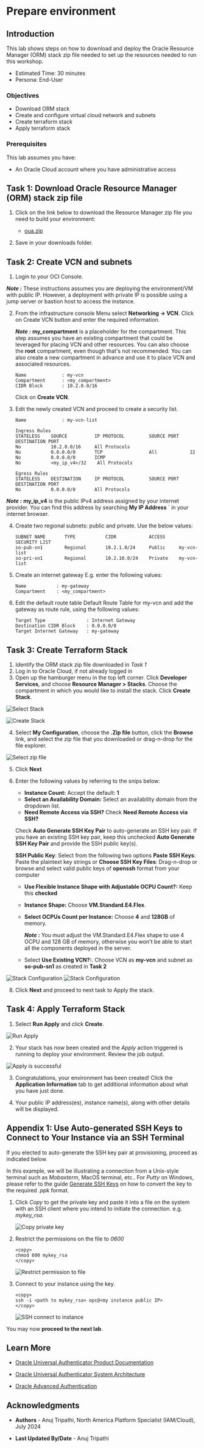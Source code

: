 # Prepare environment

## Introduction

This lab shows steps on how to download and deploy the Oracle Resource Manager (ORM) stack zip file needed to set up the resources needed to run this workshop.

* Estimated Time: 30 minutes
* Persona: End-User

### Objectives

* Download ORM stack
* Create and configure virtual cloud network and subnets
* Create terraform stack
* Apply terraform stack

### Prerequisites

This lab assumes you have:

* An Oracle Cloud account where you have administrative access

## Task 1: Download Oracle Resource Manager (ORM) stack zip file

1. Click on the link below to download the Resource Manager zip file you need to build your environment:

    * [oua.zip](object-storage-link)

2. Save in your downloads folder.

## Task 2: Create VCN and subnets

1. Login to your OCI Console.

  ***Note :*** These instructions assumes you are deploying the environment/VM with public IP. However, a deployment with private IP is possible using a jump server or bastion host to access the instance.

2. From the infrastructure console Menu select **Networking -> VCN**.
    Click on Create VCN button and enter the required information.

    ***Note :*** **my\_compartment** is a placeholder for the compartment. This step assumes you have an existing compartment that could be leveraged for placing VCN and other resources. You can also choose the **root** compartment, even though that's not recommended. You can also create a new compartment in advance and use it to place VCN and associated resources.

    ```
    Name             : my-vcn
    Compartment      : <my_compartment>
    CIDR Block       : 10.2.0.0/16
    ```

    Click on **Create VCN**.

3. Edit the newly created VCN and proceed to create a security list.

    ```
    Name             : my-vcn-list

    Ingress Rules
    STATELESS    SOURCE          IP PROTOCOL         SOURCE PORT    DESTINATION PORT
    No           10.2.0.0/16     All Protocols
    No           0.0.0.0/0       TCP                 All            22
    No           0.0.0.0/0       ICMP
    No           <my_ip_v4>/32    All Protocols

    Egress Rules
    STATELESS    DESTINATION     IP PROTOCOL         SOURCE PORT    DESTINATION PORT
    No           0.0.0.0/0       All Protocols
    ```

  ***Note :*** **my\_ip\_v4** is the public IPv4 address assigned by your internet provider. You can find this address by searching **My IP Address** ` in your internet browser.

4. Create two regional subnets: public and private. Use the below values:

    ```
    SUBNET NAME       TYPE           CIDR            ACCESS     SECURITY LIST
    so-pub-sn1        Regional       10.2.1.0/24     Public     my-vcn-list
    so-pri-sn1        Regional       10.2.10.0/24    Private    my-vcn-list
    ```

5. Create an internet gateway
    E.g. enter the following values:

    ```
    Name           : my-gateway
    Compartment    : <my_compartment>
    ```

6. Edit the default route table Default Route Table for my-vcn and add the gateway as route rule, using the following values:

    ```
    Target Type               : Internet Gateway
    Destination CIDR Block    : 0.0.0.0/0
    Target Internet Gateway   : my-gateway
    ```

## Task 3: Create Terraform Stack

1. Identify the ORM stack zip file downloaded in *Task 1*
2. Log in to Oracle Cloud, if not already logged in
3. Open up the hamburger menu in the top left corner.  Click **Developer Services**, and choose **Resource Manager > Stacks**. Choose the compartment in which you would like to install the stack. Click **Create Stack**.

  ![Select Stack](https://oracle-livelabs.github.io/common/images/console/developer-resmgr-stacks.png " ")

  ![Create Stack](./images/create-stack.png " ")

4. Select **My Configuration**, choose the **.Zip file** button, click the **Browse** link, and select the zip file that you downloaded or drag-n-drop for the file explorer.

  ![Select zip file](./images/select-zip.png " ")

5. Click **Next**

6. Enter the following values by referring to the snips below:

    * **Instance Count:** Accept the default: **1**
    * **Select an Availability Domain:** Select an availability domain from the dropdown list.
    * **Need Remote Access via SSH?** Check **Need Remote Access via SSH?**

    Check **Auto Generate SSH Key Pair** to auto-generate an SSH key pair.
        If you have an existing SSH key pair, keep this unchecked **Auto Generate SSH Key Pair** and provide the SSH public key(s).

      **SSH Public Key**: Select from the following two options
        **Paste SSH Keys**: Paste the plaintext key strings or
        **Choose SSH Key Files**: Drag-n-drop or browse and select valid public keys of **openssh** format from your computer

    * **Use Flexible Instance Shape with Adjustable OCPU Count?:** Keep this **checked**
    * **Instance Shape:** Choose **VM.Standard.E4.Flex**.
    * **Select OCPUs Count per Instance:** Choose **4** and **128GB** of memory.

        ***Note :*** You must adjust the VM.Standard.E4.Flex shape to use 4 OCPU and 128 GB of memory, otherwise you won't be able to start all the components deployed in the server.

    * Select **Use Existing VCN?:**. Choose VCN as **my-vcn** and subnet as **so-pub-sn1** as created in **Task 2**

  ![Stack Configuration](./images/main-config-compute-vnc-1.png)
  ![Stack Configuration](./images/main-config-compute-vnc-2.png)

8. Click **Next** and proceed to next task to Apply the stack.

## Task 4: Apply Terraform Stack

1. Select **Run Apply** and click **Create**.

  ![Run Apply](./images/run-apply.png " ")

2. Your stack has now been created and the *Apply* action triggered is running to deploy your environment.
   Review the job output.

  ![Apply is successful](./images/apply-job-success.png " ")

3. Congratulations, your environment has been created!  Click the **Application Information** tab to get additional information about what you have just done.

4. Your public IP address(es), instance name(s), along with other details will be displayed.

## Appendix 1: Use Auto-generated SSH Keys to Connect to Your Instance via an SSH Terminal

If you elected to auto-generate the SSH key pair at provisioning, proceed as indicated below.

In this example, we will be illustrating a connection from a Unix-style terminal such as *Mobaxterm*, MacOS terminal, etc.. For *Putty* on Windows, please refer to the guide [Generate SSH Keys](https://oracle-livelabs.github.io/common/labs/generate-ssh-key) on how to convert the key to the required *.ppk* format.

1. Click *Copy* to get the private key and paste it into a file on the system with an SSH client where you intend to initiate the connection. e.g. *mykey_rsa*.

    ![Copy private key](./images/copy-private-key.png " ")

2. Restrict the permissions on the file to *0600*

    ```text
    <copy>
    chmod 600 mykey_rsa
    </copy>
    ```

    ![Restrict permission to file](./images/chmod.png " ")

3. Connect to your instance using the key.

    ```text
    <copy>
    ssh -i <path to mykey_rsa> opc@<my instance public IP>
    </copy>
    ```

    ![SSH connect to instance](./images/ssh-login.png " ")

You may now **proceed to the next lab**.

## Learn More

* [Oracle Universal Authenticator Product Documentation](https://docs.oracle.com/en/middleware/idm/universal-authenticator/)

* [Oracle Universal Authenticator System Architecture](https://docs.oracle.com/en/middleware/idm/universal-authenticator/ouaad/system-architecture-and-components.html)

* [Oracle Advanced Authentication](https://docs.oracle.com/en/middleware/idm/advanced-authentication/oaarm/introducing-oaa.html)

## Acknowledgments

* **Authors** - Anuj Tripathi, North America Platform Specialist (IAM/Cloud), July 2024

* **Last Updated By/Date** - Anuj Tripathi
